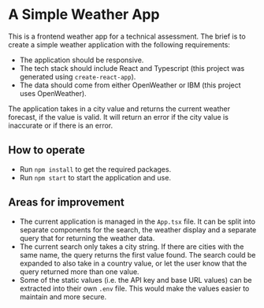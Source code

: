 # A Simple Weather App

This is a frontend weather app for a technical assessment. The brief is to create a simple weather application with the following requirements:

- The application should be responsive.
- The tech stack should include React and Typescript (this project was generated using `create-react-app`).
- The data should come from either OpenWeather or IBM (this project uses OpenWeather).

The application takes in a city value and returns the current weather forecast, if the value is valid. It will return an error if the city value is inaccurate or if there is an error.

## How to operate

- Run `npm install` to get the required packages.
- Run `npm start` to start the application and use.

## Areas for improvement

- The current application is managed in the `App.tsx` file. It can be split into separate components for the search, the weather display and a separate query that for returning the weather data.
- The current search only takes a city string. If there are cities with the same name, the query returns the first value found. The search could be expanded to also take in a country value, or let the user know that the query returned more than one value.
- Some of the static values (i.e. the API key and base URL values) can be extracted into their own `.env` file. This would make the values easier to maintain and more secure.
